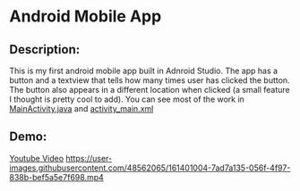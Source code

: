 # Android Mobile App
## Description:
This is my first android mobile app built in Adnroid Studio. The app has a button and a textview that tells how many times user has clicked the button. The button also appears in a different location when clicked (a small feature I thought is pretty cool to add). You can see most of the work in [MainActivity.java](https://github.com/kimhuanle/ECE387-Mobile-App/blob/main/java/com/example/ece387app/MainActivity.java) and [activity_main.xml](https://github.com/kimhuanle/ECE387-Mobile-App/blob/main/res/layout/activity_main.xml)

## Demo:
[Youtube Video](https://www.youtube.com/shorts/3ngdsbHFwcY)
https://user-images.githubusercontent.com/48562065/161401004-7ad7a135-056f-4f97-838b-bef5a5e7f698.mp4

